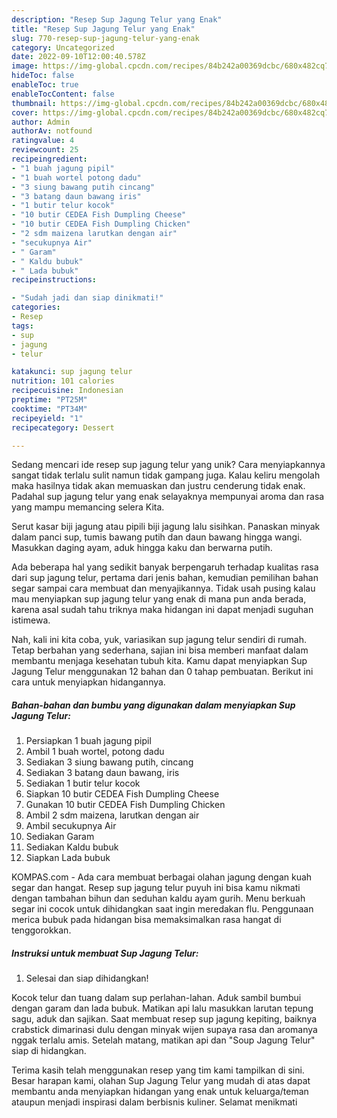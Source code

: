 ```yaml
---
description: "Resep Sup Jagung Telur yang Enak"
title: "Resep Sup Jagung Telur yang Enak"
slug: 770-resep-sup-jagung-telur-yang-enak
category: Uncategorized
date: 2022-09-10T12:00:40.578Z
image: https://img-global.cpcdn.com/recipes/84b242a00369dcbc/680x482cq70/sup-jagung-telur-foto-resep-utama.jpg
hideToc: false
enableToc: true
enableTocContent: false
thumbnail: https://img-global.cpcdn.com/recipes/84b242a00369dcbc/680x482cq70/sup-jagung-telur-foto-resep-utama.jpg
cover: https://img-global.cpcdn.com/recipes/84b242a00369dcbc/680x482cq70/sup-jagung-telur-foto-resep-utama.jpg
author: Admin
authorAv: notfound
ratingvalue: 4
reviewcount: 25
recipeingredient:
- "1 buah jagung pipil"
- "1 buah wortel potong dadu"
- "3 siung bawang putih cincang"
- "3 batang daun bawang iris"
- "1 butir telur kocok"
- "10 butir CEDEA Fish Dumpling Cheese"
- "10 butir CEDEA Fish Dumpling Chicken"
- "2 sdm maizena larutkan dengan air"
- "secukupnya Air"
- " Garam"
- " Kaldu bubuk"
- " Lada bubuk"
recipeinstructions:

- "Sudah jadi dan siap dinikmati!"
categories:
- Resep
tags:
- sup
- jagung
- telur

katakunci: sup jagung telur 
nutrition: 101 calories
recipecuisine: Indonesian
preptime: "PT25M"
cooktime: "PT34M"
recipeyield: "1"
recipecategory: Dessert

---
```





Sedang mencari ide resep sup jagung telur yang unik? Cara menyiapkannya sangat tidak terlalu sulit namun tidak gampang juga. Kalau keliru mengolah maka hasilnya tidak akan memuaskan dan justru cenderung tidak enak. Padahal sup jagung telur yang enak selayaknya mempunyai aroma dan rasa yang mampu memancing selera Kita.





Serut kasar biji jagung atau pipili biji jagung lalu sisihkan. Panaskan minyak dalam panci sup, tumis bawang putih dan daun bawang hingga wangi. Masukkan daging ayam, aduk hingga kaku dan berwarna putih.

Ada beberapa hal yang sedikit banyak berpengaruh terhadap kualitas rasa dari sup jagung telur, pertama dari jenis bahan, kemudian pemilihan bahan segar sampai cara membuat dan menyajikannya. Tidak usah pusing kalau mau menyiapkan sup jagung telur yang enak di mana pun anda berada, karena asal sudah tahu triknya maka hidangan ini dapat menjadi suguhan istimewa.






Nah, kali ini kita coba, yuk, variasikan sup jagung telur sendiri di rumah. Tetap berbahan yang sederhana, sajian ini bisa memberi manfaat dalam membantu menjaga kesehatan tubuh kita. Kamu dapat menyiapkan Sup Jagung Telur menggunakan 12 bahan dan 0 tahap pembuatan. Berikut ini cara untuk menyiapkan hidangannya.

<!--inarticleads1-->

##### Bahan-bahan dan bumbu yang digunakan dalam menyiapkan Sup Jagung Telur:

1. Persiapkan 1 buah jagung pipil
1. Ambil 1 buah wortel, potong dadu
1. Sediakan 3 siung bawang putih, cincang
1. Sediakan 3 batang daun bawang, iris
1. Sediakan 1 butir telur kocok
1. Siapkan 10 butir CEDEA Fish Dumpling Cheese
1. Gunakan 10 butir CEDEA Fish Dumpling Chicken
1. Ambil 2 sdm maizena, larutkan dengan air
1. Ambil secukupnya Air
1. Sediakan  Garam
1. Sediakan  Kaldu bubuk
1. Siapkan  Lada bubuk


KOMPAS.com - Ada cara membuat berbagai olahan jagung dengan kuah segar dan hangat. Resep sup jagung telur puyuh ini bisa kamu nikmati dengan tambahan bihun dan seduhan kaldu ayam gurih. Menu berkuah segar ini cocok untuk dihidangkan saat ingin meredakan flu. Penggunaan merica bubuk pada hidangan bisa memaksimalkan rasa hangat di tenggorokkan. 

<!--inarticleads2-->

##### Instruksi untuk membuat Sup Jagung Telur:


1. Selesai dan siap dihidangkan!

Kocok telur dan tuang dalam sup perlahan-lahan. Aduk sambil bumbui dengan garam dan lada bubuk. Matikan api lalu masukkan larutan tepung sagu, aduk dan sajikan. Saat membuat resep sup jagung kepiting, baiknya crabstick dimarinasi dulu dengan minyak wijen supaya rasa dan aromanya nggak terlalu amis. Setelah matang, matikan api dan &#34;Soup Jagung Telur&#34; siap di hidangkan. 

Terima kasih telah menggunakan resep yang tim kami tampilkan di sini. Besar harapan kami, olahan Sup Jagung Telur yang mudah di atas dapat membantu anda menyiapkan hidangan yang enak untuk keluarga/teman ataupun menjadi inspirasi dalam berbisnis kuliner. Selamat menikmati
